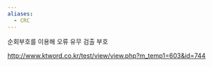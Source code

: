 ```yaml
---
aliases:
  - CRC
---
```

순회부호를 이용해 오류 유무 검출 부호

http://www.ktword.co.kr/test/view/view.php?m_temp1=603&id=744